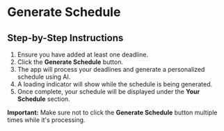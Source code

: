 # Generate Schedule

## Step-by-Step Instructions

1. Ensure you have added at least one deadline.
2. Click the **Generate Schedule** button.
3. The app will process your deadlines and generate a personalized schedule using AI.
4. A loading indicator will show while the schedule is being generated.
5. Once complete, your schedule will be displayed under the **Your Schedule** section.

**Important:** Make sure not to click the **Generate Schedule** button multiple times while it's processing.